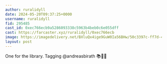 ```yaml
---
author: ruralidyll
date: 2024-05-20T09:37:25+0000
username: ruralidyll
fid: 295485
cast_id: 0xec766ecb9a5286093338c5963b4beb0c6e055dff
cast: https://farcaster.xyz/ruralidyll/0xec766ecb
image: https://imagedelivery.net/BXluQx4ige9GuW0Ia56BHw/50c3397c-ff7d-49ee-7907-29e9f8572800/original
layout: post
---
```


One for the library. Tagging @andreasbirath 📚🐋🙌

<img src='https://imagedelivery.net/BXluQx4ige9GuW0Ia56BHw/50c3397c-ff7d-49ee-7907-29e9f8572800/original' alt='' referrerpolicy='no-referrer'/>
